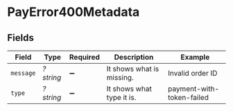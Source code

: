 # PayError400Metadata


## Fields

| Field                     | Type                      | Required                  | Description               | Example                   |
| ------------------------- | ------------------------- | ------------------------- | ------------------------- | ------------------------- |
| `message`                 | *?string*                 | :heavy_minus_sign:        | It shows what is missing. | Invalid order ID          |
| `type`                    | *?string*                 | :heavy_minus_sign:        | It shows what type it is. | payment-with-token-failed |